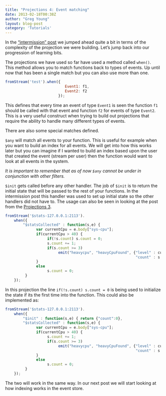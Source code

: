 ```yaml
---
title: "Projections 4: Event matching"
date: 2013-02-18T00:38Z
author: "Greg Young"
layout: blog-post
category: 'Tutorials'
---
```


In the [“intermission” post](/blog/20130217/projections-intermission) we jumped ahead quite a bit in terms of the complexity of the projection we were building. Let’s jump back into our progression of learning bits.

The projections we have used so far have used a method called `when()`. This method allows you to match functions back to types of events. Up until now that has been a single match but you can also use more than one.

```javascript
fromStream('test').when({
                           Event1: f1,
                           Event2: f2
                        });
```

This defines that every time an event of type `Event1` is seen the function `f1` should be called with that event and function `f2` for events of type `Event2`. This is a very useful construct when trying to build out projections that require the ability to handle many different types of events.

There are also some special matches defined.

`$any` will match all events to your function. This is useful for example when you want to build an index for all events. We will get into how this works later but you can imagine if I wanted to build an index based upon the user that created the event (stream per user) then the function would want to look at all events in the system.

*It is important to remember that as of now `$any` cannot be under in conjunction with other filters.*

`$init` gets called before any other handler. The job of `$init` is to return the initial state that will be passed to the rest of your functions. In the intermission post this handler was used to set up initial state so the other handlers did not have to. The usage can also be seen in looking at the post from the [Projections 3](/blog/20130215/projections-3-using-state).

```javascript
fromStream('$stats-127.0.0.1:2113').
    when({
        "$statsCollected" : function(s,e) {
              var currentCpu = e.body["sys-cpu"];
              if(currentCpu > 40) {
                   if(!s.count) s.count = 0;
                   s.count += 1;
                   if(s.count >= 3)
                        emit("heavycpu", "heavyCpuFound", {"level" : currentCpu,
                                                           "count" : s.count});
              }
              else
                   s.count = 0;
         }
    });
```

In this projection the line `if(!s.count) s.count = 0` is being used to initialize the state if its the first time into the function. This could also be implemented as:

```javascript
fromStream('$stats-127.0.0.1:2113').
    when({
        "$init" : function(s,e) { return {"count":0},
        "$statsCollected" : function(s,e) {
              var currentCpu = e.body["sys-cpu"];
              if(currentCpu > 40) {
                   s.count += 1;
                   if(s.count >= 3)
                        emit("heavycpu", "heavyCpuFound", {"level" : currentCpu,
                                                           "count" : s.count});
              }
              else
                   s.count = 0;
         }
    });
```

The two will work in the same way. In our next post we will start looking at how indexing works in the event store.